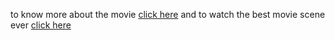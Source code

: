 to know more about the movie [click here](http://www.imdb.com/title/tt0119217/?ref_=nv_sr_1)
and to watch the best movie scene ever [click here](https://www.youtube.com/watch?v=qM-gZintWDc)

